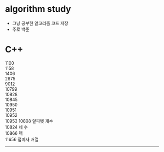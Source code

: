 # algorithm study
- 그냥 공부한 알고리즘 코드 저장  
- 주로 백준
  
  

# C++

1100  
1158  
1406  
2675  
9012  
10799  
10828  
10845  
10950  
10951  
10952  
10953
10808 알파벳 개수  
10824 네 수  
10866 덱  
11656 접미사 배열  
  
  
---
